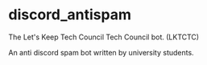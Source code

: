 # discord_antispam
The Let's Keep Tech Council Tech Council bot. (LKTCTC)

An anti discord spam bot written by university students.

